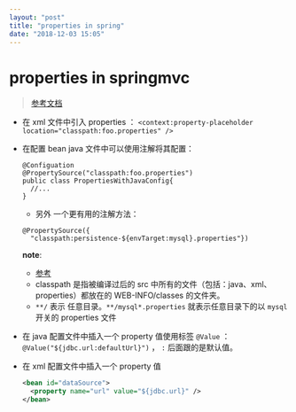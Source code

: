 ```yaml
---
layout: "post"
title: "properties in spring"
date: "2018-12-03 15:05"
---
```


# properties in springmvc

> [参考文档](https://www.baeldung.com/properties-with-spring)

- 在 xml 文件中引入 properties ： `<context:property-placeholder location="classpath:foo.properties" />`
- 在配置 bean java 文件中可以使用注解将其配置：
  ```
  @Configuation
  @PropertySource("classpath:foo.properties")
  public class PropertiesWithJavaConfig{
    //...
  }
  ```
  - 另外 一个更有用的注解方法：
  ```
  @PropertySource({
    "classpath:persistence-${envTarget:mysql}.properties"})
  ```

  **note**:
  - [参考](http://www.cnblogs.com/jycboy/p/7349139.html)
  - classpath 是指被编译过后的 src 中所有的文件（包括：java、xml、properties）都放在的 WEB-INFO/classes 的文件夹。
  - `**/` 表示 任意目录。`**/mysql*.properties` 就表示任意目录下的以 `mysql` 开关的 properties 文件

- 在 java 配置文件中插入一个 property 值使用标签 `@Value` ： `@Value("${jdbc.url:defaultUrl}")` ， `:` 后面跟的是默认值。
- 在 xml 配置文件中插入一个 property 值

  ```xml
  <bean id="dataSource">
    <property name="url" value="${jdbc.url}" />
  </bean>
